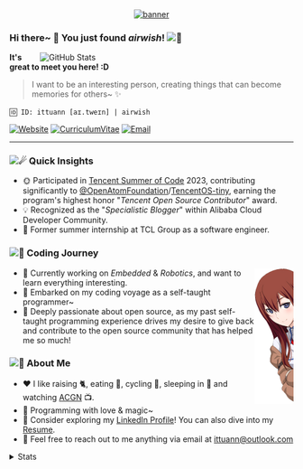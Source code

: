 <div id="banner" align="center">
    <a href="https://github.com/ittuann">
        <img align="center" src="https://capsule-render.vercel.app/api?type=Waving&color=gradient&animation=fadeIn&text=airwish&desc=Coding%20with%20love%20and%20magic~&fontColor=0B1013&fontSize=60&fontAlignY=30&descSize=14&descAlign=64&descAlignY=52&height=136" alt="banner" />
    </a>
</div>

### Hi there~ 👋 You just found *airwish*! <img src="https://fonts.gstatic.com/s/e/notoemoji/latest/1f973/512.webp" alt="🥳" width="24" height="24">

<a href="https://github.com/ittuann?tab=repositories&q=&sort=stargazers">
  <img align="right" width=450 src="https://github-readme-stats-ittuanns-projects.vercel.app/api?username=ittuann&count_private=true&show=reviews,prs_merged&show_icons=true&bg_color=caefd7,f5bfd7,abc9e9&title_color=8d192b&text_color=862931&icon_color=b71f36&border_color=&e9d8d4&border_radius=20&rank_icon=github" alt="GitHub Stats" />
</a>

**It's great to meet you here! :D**

> I want to be an interesting person, creating things that can become memories for others~ ✨

```plaintext
🆔 ID: ittuann [aɪ.tweɪn] | airwish
```

[![Website](https://img.shields.io/badge/-Blog-ff8000?style=for-the-badge&logo=blogger&logoColor=white&link=https://ittuann.github.io)](https://ittuann.github.io)
[![CurriculumVitae](https://img.shields.io/badge/-Résumé-informational?style=for-the-badge&logo=BookStack&logoColor=white&link=https://baiqilu.netlify.app)](https://baiqilu.netlify.app)
[![Email](https://img.shields.io/badge/-ittuann@outlook.com-c5221f?style=for-the-badge&logo=Gmail&logoColor=white&link=mailto:ittuann@outlook.com)](mailto:ittuann@outlook.com)

---

### <img src="https://fonts.gstatic.com/s/e/notoemoji/latest/2604_fe0f/512.webp" alt="☄" width="32" height="32"> Quick Insights

- 🌞 Participated in [Tencent Summer of Code](https://opensource.tencent.com/summer-of-code) 2023, contributing significantly to [@OpenAtomFoundation](https://github.com/OpenAtomFoundation)/[TencentOS-tiny](https://github.com/OpenAtomFoundation/TencentOS-tiny), earning the program's highest honor "*Tencent Open Source Contributor*" award.
- 💡 Recognized as the "*Specialistic Blogger*" within Alibaba Cloud Developer Community.
- 🏢 Former summer internship at TCL Group as a software engineer.

### <img src="https://fonts.gstatic.com/s/e/notoemoji/latest/1f388/512.webp" alt="🎈" width="32" height="32"> Coding Journey

<a href="https://en.wikipedia.org/wiki/Steins;Gate" target="_blank">
    <img align="right" height="240" src="https://raw.githubusercontent.com/ittuann/ittuann/main/kurisu.webp" alt="Makise Kurisu" />
</a>

- 🔭 Currently working on *Embedded* & *Robotics*, and want to learn everything interesting.
- 💫 Embarked on my coding voyage as a self-taught programmer~
- 🌱 Deeply passionate about open source, as my past self-taught programming experience drives my desire to give back and contribute to the open source community that has helped me so much!

### <img src="https://fonts.gstatic.com/s/e/notoemoji/latest/1f308/512.webp" alt="🌈" width="32" height="32"> About Me

- ❤️ I like raising 🐈, eating 🍞, cycling 🚵, sleeping in 🛌 and watching [ACGN](https://en.wikipedia.org/wiki/ACG_(subculture)) 📺.
- 🌸 Programming with love & magic~
- 📝 Consider exploring my [LinkedIn Profile](https://www.linkedin.com/in/baiqi-lu)! You can also dive into my [Resume](https://baiqilu.netlify.app).
- 💌 Feel free to reach out to me anything via email at [ittuann@outlook.com](mailto:ittuann@outlook.com)

<details>
  <summary>Stats</summary>

  ```plaintext
  GPG key ID: A882 0959 29EB E14C (ittuann@outlook.com, Exp: 2026-07-01)
  ```

  <a href="https://github.com/ittuann?tab=repositories">
    <img src="https://github-profile-summary-cards.vercel.app/api/cards/productive-time?username=ittuann&utcOffset=8&theme=nord_bright" alt="Commits Time Stats">
  </a>

</details>
